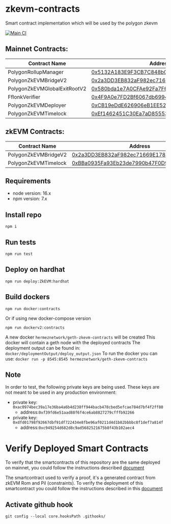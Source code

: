 # zkevm-contracts

Smart contract implementation which will be used by the polygon zkevm

[![Main CI](https://github.com/0xPolygonHermez/zkevm-contracts/actions/workflows/main.yml/badge.svg)](https://github.com/0xPolygonHermez/zkevm-contracts/actions/workflows/main.yml)

## Mainnet Contracts:

| Contract Name                | Address                                                                                                               |
| ---------------------------- | --------------------------------------------------------------------------------------------------------------------- |
| PolygonRollupManager         | [0x5132A183E9F3CB7C848b0AAC5Ae0c4f0491B7aB2](https://etherscan.io/address/0x5132A183E9F3CB7C848b0AAC5Ae0c4f0491B7aB2) |
| PolygonZkEVMBridgeV2         | [0x2a3DD3EB832aF982ec71669E178424b10Dca2EDe](https://etherscan.io/address/0x2a3DD3EB832aF982ec71669E178424b10Dca2EDe) |
| PolygonZkEVMGlobalExitRootV2 | [0x580bda1e7A0CFAe92Fa7F6c20A3794F169CE3CFb](https://etherscan.io/address/0x580bda1e7A0CFAe92Fa7F6c20A3794F169CE3CFb) |
| FflonkVerifier               | [0x4F9A0e7FD2Bf6067db6994CF12E4495Df938E6e9](https://etherscan.io/address/0x4F9A0e7FD2Bf6067db6994CF12E4495Df938E6e9) |
| PolygonZkEVMDeployer         | [0xCB19eDdE626906eB1EE52357a27F62dd519608C2](https://etherscan.io/address/0xCB19eDdE626906eB1EE52357a27F62dd519608C2) |
| PolygonZkEVMTimelock         | [0xEf1462451C30Ea7aD8555386226059Fe837CA4EF](https://etherscan.io/address/0xEf1462451C30Ea7aD8555386226059Fe837CA4EF) |

## zkEVM Contracts:

| Contract Name        | Address                                                                                                                        |
| -------------------- | ------------------------------------------------------------------------------------------------------------------------------ |
| PolygonZkEVMBridgeV2 | [0x2a3DD3EB832aF982ec71669E178424b10Dca2EDe](https://zkevm.polygonscan.com/address/0x2a3DD3EB832aF982ec71669E178424b10Dca2EDe) |
| PolygonZkEVMTimelock | [0xBBa0935Fa93Eb23de7990b47F0D96a8f75766d13](https://zkevm.polygonscan.com/address/0xBBa0935Fa93Eb23de7990b47F0D96a8f75766d13) |

## Requirements

-   node version: 16.x
-   npm version: 7.x

## Install repo

```
npm i
```

## Run tests

```
npm run test
```

## Deploy on hardhat

```
npm run deploy:ZkEVM:hardhat
```

## Build dockers

```
npm run docker:contracts
```

Or if using new docker-compose version

```
npm run dockerv2:contracts
```

A new docker `hermeznetwork/geth-zkevm-contracts` will be created
This docker will contain a geth node with the deployed contracts
The deployment output can be found in: `docker/deploymentOutput/deploy_output.json`
To run the docker you can use: `docker run -p 8545:8545 hermeznetwork/geth-zkevm-contracts`

## Note

In order to test, the following private keys are being used. These keys are not meant to be used in any production environment:

-   private key: `0xac0974bec39a17e36ba4a6b4d238ff944bacb478cbed5efcae784d7bf4f2ff80`
    -   address:`0xf39fd6e51aad88f6f4ce6ab8827279cfffb92266`
-   private key: `0xdfd01798f92667dbf91df722434e8fbe96af0211d4d1b82bbbbc8f1def7a814f`
    -   address:`0xc949254d682d8c9ad5682521675b8f43b102aec4`

# Verify Deployed Smart Contracts

To verify that the smartcontracts of this repository are the same deployed on mainnet, you could follow the instructions described [document](verifyMainnetDeployment/verifyDeployment.md)

The smartcontract used to verify a proof, it's a generated contract from zkEVM Rom and Pil (constraints). To verify the deployment of this smartcontract you could follow the instructions described in this [document](verifyMainnetDeployment/verifyMainnetProofVerifier.md)

## Activate github hook

```
git config --local core.hooksPath .githooks/
```
